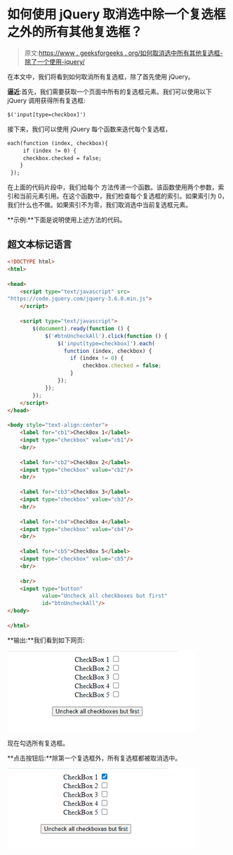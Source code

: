 # 如何使用 jQuery 取消选中除一个复选框之外的所有其他复选框？

> 原文:[https://www . geeksforgeeks . org/如何取消选中所有其他复选框-除了一个使用-jquery/](https://www.geeksforgeeks.org/how-to-uncheck-all-other-checkboxes-apart-from-one-using-jquery/)

在本文中，我们将看到如何取消所有复选框，除了首先使用 jQuery。

**逼近**:首先，我们需要获取一个页面中所有的复选框元素。我们可以使用以下 jQuery 调用获得所有复选框:

```html
$('input[type=checkbox]')
```

接下来，我们可以使用 jQuery 每个函数来迭代每个复选框，

```html
each(function (index, checkbox){
     if (index != 0) {
     checkbox.checked = false;
    }
 });
```

在上面的代码片段中，我们给每个 方法传递一个函数。该函数使用两个参数，索引和当前元素引用。在这个函数中，我们检查每个复选框的索引。如果索引为 0，我们什么也不做。如果索引不为零，我们取消选中当前复选框元素。

**示例:**下面是说明使用上述方法的代码。

## 超文本标记语言

```html
<!DOCTYPE html>
<html>

<head>
    <script type="text/javascript" src=
"https://code.jquery.com/jquery-3.6.0.min.js">
    </script>

    <script type="text/javascript">
        $(document).ready(function () {
            $('#btnUncheckAll').click(function () {
                $('input[type=checkbox]').each(
                  function (index, checkbox) {
                    if (index != 0) {
                        checkbox.checked = false;
                    }
                });
            });
        });
    </script>
</head>

<body style="text-align:center">
    <label for="cb1">CheckBox 1</label>
    <input type="checkbox" value="cb1"/>
    <br/>

    <label for="cb2">CheckBox 2</label>
    <input type="checkbox" value="cb2"/>
    <br/>

    <label for="cb3">CheckBox 3</label>
    <input type="checkbox" value="cb3"/>
    <br/>

    <label for="cb4">CheckBox 4</label>
    <input type="checkbox" value="cb4"/>
    <br/>

    <label for="cb5">CheckBox 5</label>
    <input type="checkbox" value="cb5"/>
    <br/>

    <br/>
    <input type="button" 
           value="Uncheck all checkboxes but first" 
           id="btnUncheckAll"/>
</body>

</html>
```

**输出:**我们看到如下网页:

![](img/074cddd53e0d98d4b76868c8637e9f04.png)

现在勾选所有复选框。

**点击按钮后:**除第一个复选框外，所有复选框都被取消选中。

![](img/89fa7822503a9dfa5f1558fafd5bce45.png)